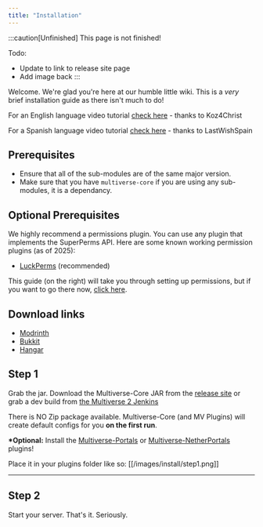 ```yaml
---
title: "Installation"
---
```


:::caution[Unfinished]
This page is not finished!

Todo:
 - Update to link to release site page
 - Add image back
:::

Welcome. We're glad you're here at our humble little wiki. This is a _very_ brief installation guide as there isn't much to do!

For an English language video tutorial [check here](http://www.youtube.com/watch?v=CN0MA_TykSk) - thanks to Koz4Christ

For a Spanish language video tutorial [check here](http://www.youtube.com/watch?v=VJYISGaFuCw) - thanks to LastWishSpain

## Prerequisites
- Ensure that all of the sub-modules are of the same major version.
- Make sure that you have `multiverse-core` if you are using any sub-modules, it is a dependancy.

## Optional Prerequisites
We highly recommend a permissions plugin. You can use any plugin that implements the SuperPerms API. Here are some known working permission plugins (as of 2025):

 - [LuckPerms](https://www.spigotmc.org/resources/luckperms-an-advanced-permissions-plugin.28140/) (recommended)

This guide (on the right) will take you through setting up permissions, but if you want to go there now, [click here](permissions).

## Download links
- [Modrinth](https://modrinth.com/plugin/multiverse-core)
- [Bukkit](https://dev.bukkit.org/projects/multiverse-core)
- [Hangar](https://hangar.papermc.io/Multiverse/Multiverse-Core)

## Step 1
Grab the jar.
Download the Multiverse-Core JAR from the [release site](http://dev.bukkit.org/projects/multiverse-core/files/) or grab a dev build from [the Multiverse 2 Jenkins](http://ci.onarandombox.com/job/Multiverse-Core/)

There is NO Zip package available. Multiverse-Core (and MV Plugins) will create default configs for you __on the first run__.

__*Optional:__ Install the [Multiverse-Portals](https://github.com/Multiverse/Multiverse-Core/wiki/Install-(Portals)) or [Multiverse-NetherPortals](https://github.com/Multiverse/Multiverse-Core/wiki/Install-(NetherPortals)) plugins!

Place it in your plugins folder like so:
[[/images/install/step1.png]]

---

## Step 2
Start your server. That's it. Seriously.
